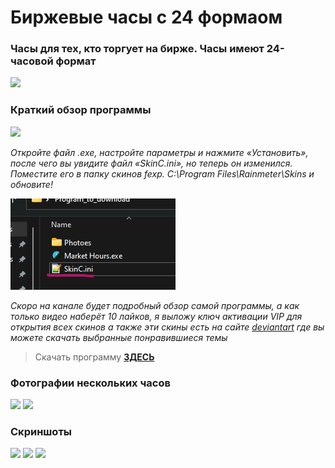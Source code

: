 # Биржевые часы с 24 формаом          
### Часы для тех, кто торгует на бирже. Часы имеют 24-часовой формат

![](https://github.com/Stas-inside/MarketHours_24h/blob/main/Photoes/Screenshots/MainPh.jpg)

### Краткий обзор программы
![](https://github.com/Stas-inside/MarketHours_24h/blob/main/Photoes/Screenshots/Sequence%2001%20(1).gif)

*Откройте файл .exe, настройте параметры и нажмите «Установить», после чего вы увидите файл «SkinC.ini», но теперь он изменился. </br> Поместите его в папку скинов fexp. *C:\Program Files\Rainmeter\Skins* и обновите!*

<img src="https://github.com/ManiFast/MarketHours_24h/blob/main/Photoes/Screenshots/Screenshot%202022-05-11%20142708.png">

*Скоро на канале будет подробный обзор самой программы, а как только видео наберёт 10 лайков, я выложу ключ активации VIP для открытия всех скинов*
*а также эти скины есть на сайте [deviantart](https://www.deviantart.com/manifaststas) где вы можете скачать выбранные понравившиеся темы*

>Скачать программу [**ЗДЕСЬ**](https://downgit.github.io/#/home?url=https://github.com/Stas-inside/MarketHours_24h/tree/main/Program_to_download)


### Фотографии нескольких часов

![](https://github.com/Stas-inside/MarketHours_24h/blob/main/Photoes/Screenshots/Capture1.PNG)
![](https://github.com/Stas-inside/MarketHours_24h/blob/main/Photoes/Screenshots/Capture2.PNG)
<!--![](https://github.com/Stas-inside/MarketHours_24h/blob/main/Photoes/Screenshots/tempsnip1.png)-->

### Скриншоты

![](https://github.com/Stas-inside/MarketHours_24h/blob/main/Photoes/Screenshots/Screenshot%20(409).png)
![](https://github.com/Stas-inside/MarketHours_24h/blob/main/Photoes/Screenshots/Screenshot%20(410).png)
![](https://github.com/Stas-inside/MarketHours_24h/blob/main/Photoes/Screenshots/Screenshot%20(411).png)
